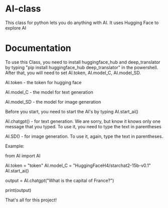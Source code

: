 # AI-class
This class for python lets you do anything with AI. It uses Hugging Face to explore AI
# Documentation
To use this Class, you need to install huggingface_hub and deep_translator by typing "pip install huggingface_hub deep_translator" in the powershell.
After that, you will need to set AI.token, AI.model_C, AI.model_SD.

AI.token -  the token for hugging face

AI.model_C - the model for text generation

AI.model_SD - the model for image generation

Before you start, you need to start the AI's by typing AI.start_ai()

AI.chatgpt() - for text generation. We are sorry, but know it knows only one message that you typed. To use it, you need to type the text in parentheses

AI.SD() - for image generation. To use it, again, type the text in parentheses.

Example:


from AI import AI

AI.token = "token"
AI.model_C = "HuggingFaceH4/starchat2-15b-v0.1"
AI.start_ai()

output = AI.chatgpt("What is the capital of France?")

print(output)


That's all for this project!
